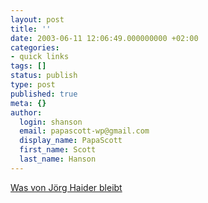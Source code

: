 ```yaml
---
layout: post
title: ''
date: 2003-06-11 12:06:49.000000000 +02:00
categories:
- quick links
tags: []
status: publish
type: post
published: true
meta: {}
author:
  login: shanson
  email: papascott-wp@gmail.com
  display_name: PapaScott
  first_name: Scott
  last_name: Hanson
---
```

<p><a title="Mit einem überraschenden Schluss. Den verrat ich aber nicht." href="http://godany.blogspot.com/2003_06_01_godany_archive.html#105527615779839302">Was von Jörg Haider bleibt</a></p>
